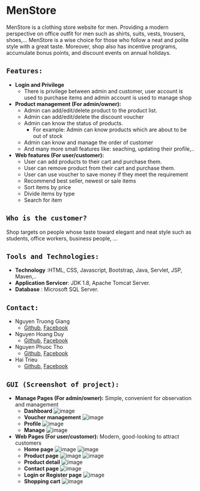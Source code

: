 # MenStore
MenStore is a clothing store website for men. Providing a modern perspective on office outfit for men such as shirts, suits, vests, trousers, shoes,... MenStore is a wise choice for those who follow a neat and polite style with a great taste. Moreover, shop also has incentive programs, accumulate bonus points, and discount events on annual holidays.

## `Features:`
* **Login and Privilege**
    * There is privilege between admin and customer, user account is used to purchase items and admin account is used to manage shop
* **Product management (For admin/owner):**
    * Admin can add/edit/delete product to the product list.
    * Admin can add/edit/delete the discount voucher
    * Admin can know the status of products. 
        * For example: Admin can know products which are about to be out of stock
    * Admin can know and manage the order of customer
    * And many more small features like: seaching, updating their profile,..
* **Web features (For user/customer):**
    * User can add products to their cart and purchase them.
    * User can remove product from their cart and purchase them.
    * User can use voucher to save money if they meet the requirement
    * Recommend best seller, newest or sale items
    * Sort items by price
    * Divide items by type
    * Search for item
## `Who is the customer?`
Shop targets on people whose taste toward elegant and neat style such as students, office workers, business people, ...
## `Tools and Technologies:`
* **Technology** :HTML, CSS, Javascript, Bootstrap, Java, Servlet, JSP, Maven,..
* **Application Servicer**: JDK 1.8, Apache Tomcat Server.
* **Database** : Microsoft SQL Server.
## `Contact:`
* Nguyen Truong Giang </br>
  -   [Github](https://github.com/GiangNTSE150747), [Facebook](https://www.facebook.com/TrGiang.ne/)
* Nguyen Hoang Duy
  -   [Github](https://github.com/GiangNTSE150747), [Facebook](https://www.facebook.com/TrGiang.ne/)
* Nguyen Phuoc Tho
  -   [Github](https://github.com/NPTho), [Facebook](https://www.facebook.com/IvorEos/)
* Hai Trieu 
  -   [Github](https://github.com/GiangNTSE150747), [Facebook](https://www.facebook.com/TrGiang.ne/)
 ## `GUI (Screenshot of project):`
 * **Manage Pages (For admin/owner):** Simple, convenient for observation and management
   * **Dashboard**
 ![image](https://user-images.githubusercontent.com/90202401/153649322-284ca55d-7225-458f-9d32-d1649ce18bb1.png)
   * **Voucher management**
 ![image](https://user-images.githubusercontent.com/90202401/155060175-6e6b88d2-6677-45a4-87e7-efa7aad39096.png)
   * **Profile**
 ![image](https://user-images.githubusercontent.com/90202401/153649542-743df728-fdd5-4fba-938d-1796110f5ea3.png)
   * **Manage**
 ![image](https://user-images.githubusercontent.com/90202401/153649867-11fe42ec-d540-4fb7-99bb-0146ad40fd7b.png)
* **Web Pages (For user/customer):** Modern, good-looking to attract customers
   * **Home page**
![image](https://user-images.githubusercontent.com/90202401/153672358-b2163c31-af20-43c2-9bfb-20e74de04bb1.png)
![image](https://user-images.githubusercontent.com/90202401/153672859-7f54d0eb-6c3a-4530-b8a9-df836781bea4.png)
   * **Product page**
![image](https://user-images.githubusercontent.com/90202401/153673608-d8e41ad2-4678-440f-90e0-be0a3bfa2831.png)
![image](https://user-images.githubusercontent.com/90202401/153673805-4697615c-6299-4d2d-9b29-c66fdbc96200.png)
   * **Product detail**
![image](https://user-images.githubusercontent.com/90202401/153675124-94991e56-71e1-4704-a8ff-0dd0df121276.png)
   * **Contact page**
![image](https://user-images.githubusercontent.com/90202401/153674050-1bda7b8a-e189-4b96-aed0-460e23abde55.png)
   * **Login or Register page**
![image](https://user-images.githubusercontent.com/90202401/153674857-118b3de6-f429-48b6-9245-a421937b82d1.png)
   * **Shopping cart**
![image](https://user-images.githubusercontent.com/90202401/153679998-59aea7ee-941c-4425-8263-fe7a7d800be3.png)


